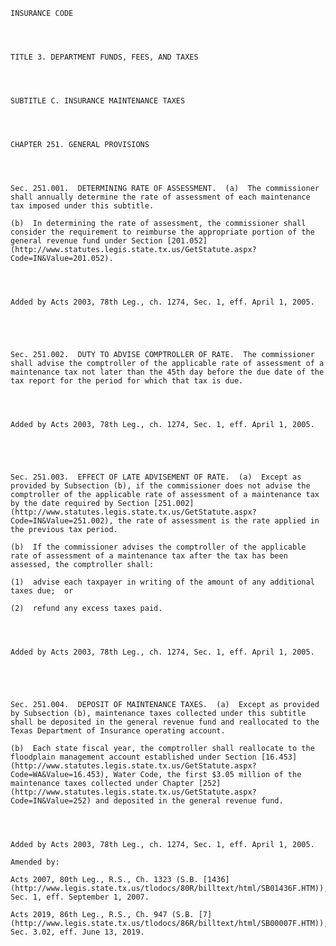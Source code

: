 ﻿
    
    
    	
    					
    
    
    INSURANCE CODE
    
      
    
    
    TITLE 3. DEPARTMENT FUNDS, FEES, AND TAXES
    
      
    
    
    SUBTITLE C. INSURANCE MAINTENANCE TAXES
    
      
    
    
    CHAPTER 251. GENERAL PROVISIONS
    
      
    
    
    Sec. 251.001.  DETERMINING RATE OF ASSESSMENT.  (a)  The commissioner shall annually determine the rate of assessment of each maintenance tax imposed under this subtitle.
    
    (b)  In determining the rate of assessment, the commissioner shall consider the requirement to reimburse the appropriate portion of the general revenue fund under Section [201.052](http://www.statutes.legis.state.tx.us/GetStatute.aspx?Code=IN&Value=201.052).
    
    
    
    
    Added by Acts 2003, 78th Leg., ch. 1274, Sec. 1, eff. April 1, 2005.
    
    
    
    
    
    Sec. 251.002.  DUTY TO ADVISE COMPTROLLER OF RATE.  The commissioner shall advise the comptroller of the applicable rate of assessment of a maintenance tax not later than the 45th day before the due date of the tax report for the period for which that tax is due.
    
    
    
    
    Added by Acts 2003, 78th Leg., ch. 1274, Sec. 1, eff. April 1, 2005.
    
    
    
    
    
    Sec. 251.003.  EFFECT OF LATE ADVISEMENT OF RATE.  (a)  Except as provided by Subsection (b), if the commissioner does not advise the comptroller of the applicable rate of assessment of a maintenance tax by the date required by Section [251.002](http://www.statutes.legis.state.tx.us/GetStatute.aspx?Code=IN&Value=251.002), the rate of assessment is the rate applied in the previous tax period.
    
    (b)  If the commissioner advises the comptroller of the applicable rate of assessment of a maintenance tax after the tax has been assessed, the comptroller shall:
    
    (1)  advise each taxpayer in writing of the amount of any additional taxes due;  or
    
    (2)  refund any excess taxes paid.
    
    
    
    
    Added by Acts 2003, 78th Leg., ch. 1274, Sec. 1, eff. April 1, 2005.
    
    
    
    
    
    Sec. 251.004.  DEPOSIT OF MAINTENANCE TAXES.  (a)  Except as provided by Subsection (b), maintenance taxes collected under this subtitle shall be deposited in the general revenue fund and reallocated to the Texas Department of Insurance operating account.
    
    (b)  Each state fiscal year, the comptroller shall reallocate to the floodplain management account established under Section [16.453](http://www.statutes.legis.state.tx.us/GetStatute.aspx?Code=WA&Value=16.453), Water Code, the first $3.05 million of the maintenance taxes collected under Chapter [252](http://www.statutes.legis.state.tx.us/GetStatute.aspx?Code=IN&Value=252) and deposited in the general revenue fund.
    
    
    
    
    Added by Acts 2003, 78th Leg., ch. 1274, Sec. 1, eff. April 1, 2005.
    
    Amended by: 
    
    Acts 2007, 80th Leg., R.S., Ch. 1323 (S.B. [1436](http://www.legis.state.tx.us/tlodocs/80R/billtext/html/SB01436F.HTM)), Sec. 1, eff. September 1, 2007.
    
    Acts 2019, 86th Leg., R.S., Ch. 947 (S.B. [7](http://www.legis.state.tx.us/tlodocs/86R/billtext/html/SB00007F.HTM)), Sec. 3.02, eff. June 13, 2019.
    
    
    
    
    				
